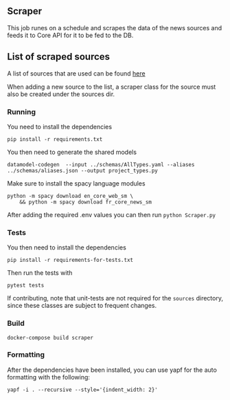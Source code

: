 ## Scraper

This job runes on a schedule and scrapes the data of the news sources and feeds it to Core API for it to be fed to the DB.

## List of scraped sources

A list of sources that are used can be found [here](https://airtable.com/invite/l?inviteId=invjDxkD4T0H9ypwa&inviteToken=254370034c8d6efff4123af230402ed5f6d03c77492f3bba8bfc7689c5dc32fb&utm_source=email)

When adding a new source to the list, a scraper class for the source must also be created under the sources dir.

### Running
 
You need to install the dependencies
```
pip install -r requirements.txt
```
You then need to generate the shared models
```
datamodel-codegen  --input ../schemas/AllTypes.yaml --aliases ../schemas/aliases.json --output project_types.py
```

Make sure to install the spacy language modules
```
python -m spacy download en_core_web_sm \ 
    && python -m spacy download fr_core_news_sm
```

After adding the required .env values you can then run `python Scraper.py`

### Tests

You then need to install the dependencies
```
pip install -r requirements-for-tests.txt
```

Then run the tests with 
```
pytest tests
```

If contributing, note that unit-tests are not required for the `sources` directory, since these classes are subject to frequent changes.

### Build

```
docker-compose build scraper
```

### Formatting

After the dependencies have been installed, you can use yapf for the auto formatting with the following:
```
yapf -i . --recursive --style='{indent_width: 2}'
```
